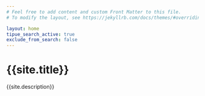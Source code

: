 ```yaml
---
# Feel free to add content and custom Front Matter to this file.
# To modify the layout, see https://jekyllrb.com/docs/themes/#overriding-theme-defaults

layout: home
tipue_search_active: true
exclude_from_search: false
---
```


# {{site.title}}

{{site.description}}